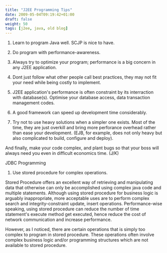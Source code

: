```yaml
---
title: "J2EE Programming Tips"
date: 2009-05-04T09:19:42+01:00
draft: false
weight: 50
tags: [j2ee, java, old blog]
---
```


1) Learn to program Java well. SCJP is nice to have.

2) Do program with performance-awareness.

3) Always try to optimize your program; performance is a big concern in any J2EE application.

4) Dont just follow what other people call best practices, they may not fit your need while being costly to implement.

5) J2EE application's performance is often constraint by its interraction with database(s). Optimise your database access, data transaction management codes.

6) A good framework can speed up development time considerably.

7) Try not to use heavy solutions when a simpler one exists. Most of the time, they are just overkill and bring more perforance overhead rather than ease your development. (EJB, for example, does not only heavy but also complicated to build, configure and deploy).

And finally, make your code complex, and plant bugs so that your boss will always need you even in difficult economics time. (J/K)


JDBC Programming

1) Use stored procedure for complex operations.

Stored Procedure offers an excellent way of retrieving and manipulating data that otherwise can only be accomplished using complex java code and multiple statements. Although using stored procedure for business logic is arguably inappropriate, more acceptable uses are to perform complex search and integrity-constraint update, insert operations. Performance-wise speaking, using stored procedure can reduce the number of time statement's execute method get executed, hence reduce the cost of network communication and increase performance.

However, as I noticed, there are certain operations that is simply too complex to program in stored procedure. These operations often involve complex business logic and/or programming structures which are not available to stored procedure.